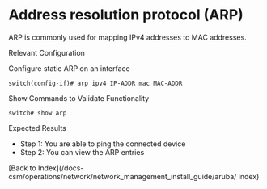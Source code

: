 # Address resolution protocol (ARP) 

ARP is commonly used for mapping IPv4 addresses to MAC addresses. 

Relevant Configuration 

Configure static ARP on an interface 

```
switch(config-if)# arp ipv4 IP-ADDR mac MAC-ADDR
```

Show Commands to Validate Functionality 

```
switch# show arp
```

Expected Results 

* Step 1: You are able to ping the connected device 
* Step 2: You can view the ARP entries 

[Back to Index](/docs-csm/operations/network/network_management_install_guide/aruba/
index)